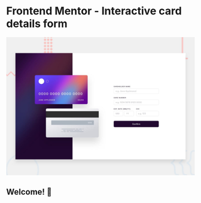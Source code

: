 # Frontend Mentor - Interactive card details form

![Design preview for the Interactive card details form coding challenge](./design/desktop-preview.jpg)

## Welcome! 👋

